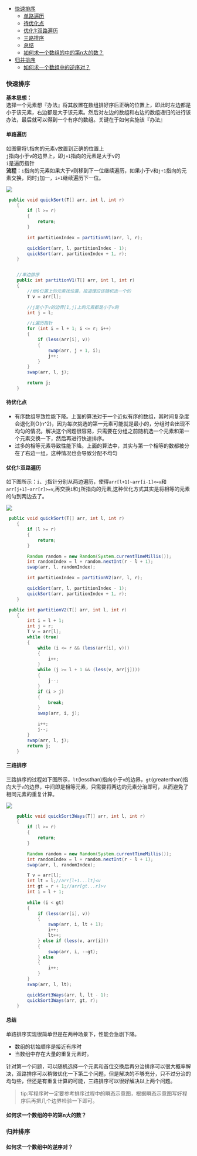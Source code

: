 <!-- TOC -->

- [快速排序](#快速排序)
    - [单路遍历](#单路遍历)
    - [待优化点](#待优化点)
    - [优化1:双路遍历](#优化1双路遍历)
    - [三路排序](#三路排序)
    - [总结](#总结)
    - [如何求一个数组的中的第n大的数？](#如何求一个数组的中的第n大的数)
- [归并排序](#归并排序)
    - [如何求一个数组中的逆序对？](#如何求一个数组中的逆序对)

<!-- /TOC -->
### 快速排序

**基本思想：**  
选择一个元素想『办法』将其放置在数组排好序后正确的位置上，即此时左边都是小于该元素，右边都是大于该元素。然后对左边的数组和右边的数组递归的进行该办法，最后就可以得到一个有序的数组。关键在于如何实施该『办法』

#### 单路遍历

如图需将`l`指向的元素v放置到正确的位置上  
`j`指向小于v的边界上，即`j+1`指向的元素是大于v的  
`i`是遍历指针  
**流程：**`i`指向的元素如果大于v则移到下一位继续遍历，如果小于v和`j+1`指向的元素交换，同时`j`加一，`i+1`继续遍历下一位。

![](pics/2020-02-23-19-56-25.png)
``` java
 public void quickSort(T[] arr, int l, int r)
    {
        if (l >= r)
        {
            return;
        }

        int partitionIndex = partitionV1(arr, l, r);

        quickSort(arr, l, partitionIndex - 1);
        quickSort(arr, partitionIndex + 1, r);
    }


    //单边排序
    public int partitionV1(T[] arr, int l, int r)
    {
        //给0位置上的元素找位置，按道理应该随机选一个的
        T v = arr[l];

        //j是小于v的边界[1,j]上的元素都是小于v的
        int j = l;

        //i遍历指针
        for (int i = l + 1; i <= r; i++)
        {
            if (less(arr[i], v))
            {
                swap(arr, j + 1, i);
                j++;
            }
        }
        swap(arr, l, j);

        return j;
    }
```
#### 待优化点

- 有序数组导致性能下降。上面的算法对于一个近似有序的数组，其时间复杂度会退化到O(n^2)，因为每次挑选的第一元素可能就是最小的，分组时会出现不均匀的情况。解决这个问题很容易，只需要在分组之前随机选一个元素和第一个元素交换一下，然后再进行快速排序。
- 过多的相等元素导致性能下降。上面的算法中，其实与第一个相等的数都被分在了右边一组，这种情况也会导致分配不均匀

#### 优化1:双路遍历
如下图所示：`i`、`j`指针分别从两边遍历，使得`arr[l+1]~arr[i-1]<=v`和`arr[j+1]~arr[r]>=v`,再交换`i`和`j`所指向的元素,这种优化方式其实是将相等的元素的匀到两边去了。

![](pics/2020-02-23-23-09-39.png)
``` java
 public void quickSort(T[] arr, int l, int r)
    {
        if (l >= r)
        {
            return;
        }

        Random random = new Random(System.currentTimeMillis());
        int randomIndex = l + random.nextInt(r - l + 1);
        swap(arr, l, randomIndex);

        int partitionIndex = partitionV2(arr, l, r);

        quickSort(arr, l, partitionIndex - 1);
        quickSort(arr, partitionIndex + 1, r);
    }

 public int partitionV2(T[] arr, int l, int r)
    {
        int i = l + 1;
        int j = r;
        T v = arr[l];
        while (true)
        {
            while (i <= r && (less(arr[i], v)))
            {
                i++;
            }
            while (j >= l + 1 && (less(v, arr[j])))
            {
                j--;
            }
            if (i > j)
            {
                break;
            }
            swap(arr, i, j);

            i++;
            j--;
        }
        swap(arr, l, j);
        return j;
    }
```

#### 三路排序
三路排序的过程如下图所示，`lt`(lessthan)指向小于`v`的边界，`gt`(greaterthan)指向大于`v`的边界，中间即是相等元素，只需要将两边的元素分治即可，从而避免了相同元素的重复计算。

![](pics/2020-02-24-20-25-25.png)

``` java
    public void quickSort3Ways(T[] arr, int l, int r)
    {
        if (l >= r)
        {
            return;
        }

        Random random = new Random(System.currentTimeMillis());
        int randomIndex = l + random.nextInt(r - l + 1);
        swap(arr, l, randomIndex);

        T v = arr[l];
        int lt = l;//arr[l+1...lt]<v
        int gt = r + 1;//arr[gt...r]>v
        int i = l + 1;
       
        while (i < gt)
        {
            if (less(arr[i], v))
            {
                swap(arr, i, lt + 1);
                i++;
                lt++;
            } else if (less(v, arr[i]))
            {
                swap(arr, i, --gt);
            } else
            {
                i++;
            }
        }
        swap(arr, l, lt);

        quickSort3Ways(arr, l, lt - 1);
        quickSort3Ways(arr, gt, r);
    }
```



#### 总结
单路排序实现很简单但是在两种场景下，性能会急剧下降。
- 数组的初始顺序是接近有序时
- 当数组中存在大量的重复元素时。

针对第一个问题，可以随机选择一个元素和首位交换后再分治排序可以很大概率解决，双路排序可以稍微优化一下第二个问题，但是解决的不够充分，只不过分治的均匀些，但还是有重复计算的可能，三路排序可以很好解决以上两个问题。
> tip:写程序时一定要参考排序过程中的瞬态示意图，根据瞬态示意图写好程序后再把几个边界检验一下即可。
#### 如何求一个数组的中的第n大的数？

### 归并排序

#### 如何求一个数组中的逆序对？